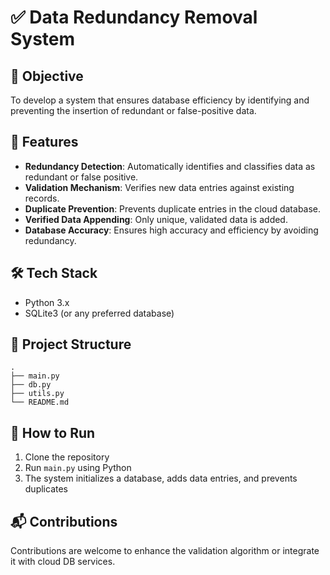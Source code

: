 # ✅ Data Redundancy Removal System

## 📌 Objective
To develop a system that ensures database efficiency by identifying and preventing the insertion of redundant or false-positive data.

## 🚀 Features
- **Redundancy Detection**: Automatically identifies and classifies data as redundant or false positive.
- **Validation Mechanism**: Verifies new data entries against existing records.
- **Duplicate Prevention**: Prevents duplicate entries in the cloud database.
- **Verified Data Appending**: Only unique, validated data is added.
- **Database Accuracy**: Ensures high accuracy and efficiency by avoiding redundancy.

## 🛠️ Tech Stack
- Python 3.x
- SQLite3 (or any preferred database)

## 📂 Project Structure
```
.
├── main.py
├── db.py
├── utils.py
└── README.md
```

## 🧪 How to Run
1. Clone the repository
2. Run `main.py` using Python
3. The system initializes a database, adds data entries, and prevents duplicates

## 📬 Contributions
Contributions are welcome to enhance the validation algorithm or integrate it with cloud DB services.
